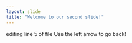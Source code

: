 ```yaml
---
layout: slide
title: "Welcome to our second slide!"
---
```

editing line 5 of file
Use the left arrow to go back!
